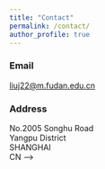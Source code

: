 ```yaml
---
title: "Contact"
permalink: /contact/
author_profile: true
---
```



### Email
liuj22@m.fudan.edu.cn

### Address
No.2005 Songhu Road \
Yangpu District \
SHANGHAI \
CN -->